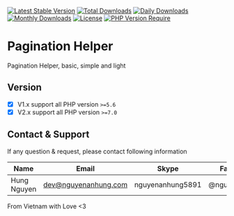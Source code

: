 [![Latest Stable Version](https://img.shields.io/packagist/v/nguyenanhung/pagination.svg?style=flat-square)](https://packagist.org/packages/nguyenanhung/pagination)
[![Total Downloads](https://img.shields.io/packagist/dt/nguyenanhung/pagination.svg?style=flat-square)](https://packagist.org/packages/nguyenanhung/pagination)
[![Daily Downloads](https://img.shields.io/packagist/dd/nguyenanhung/pagination.svg?style=flat-square)](https://packagist.org/packages/nguyenanhung/pagination)
[![Monthly Downloads](https://img.shields.io/packagist/dm/nguyenanhung/pagination.svg?style=flat-square)](https://packagist.org/packages/nguyenanhung/pagination)
[![License](https://img.shields.io/packagist/l/nguyenanhung/pagination.svg?style=flat-square)](https://packagist.org/packages/nguyenanhung/pagination)
[![PHP Version Require](https://img.shields.io/packagist/dependency-v/nguyenanhung/pagination/php)](https://packagist.org/packages/nguyenanhung/pagination)

# Pagination Helper

Pagination Helper, basic, simple and light

## Version

- [x] V1.x support all PHP version `>=5.6`
- [x] V2.x support all PHP version `>=7.0`

## Contact & Support

If any question & request, please contact following information

| Name        | Email                | Skype            | Facebook      |
|-------------|----------------------|------------------|---------------|
| Hung Nguyen | dev@nguyenanhung.com | nguyenanhung5891 | @nguyenanhung |

From Vietnam with Love <3
